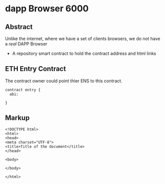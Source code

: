 # dapp Browser 6000

## Abstract
Unlike the internet, where we have a set of clients browsers, we do not have a *real* DAPP Browser

* A repository smart contract to hold the contract address and html links

## ETH Entry Contract

The contract owner could point thier ENS to this contract.

```
contract entry {
  abi:
  
}
```

## Markup

```
<!DOCTYPE html>
<html>
<head>
<meta charset="UTF-8">
<title>Title of the document</title>
</head>

<body>

</body>

</html>
```
